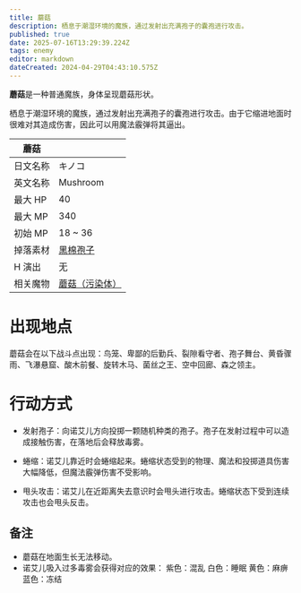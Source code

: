```yaml
---
title: 蘑菇
description: 栖息于潮湿环境的魔族，通过发射出充满孢子的囊孢进行攻击。
published: true
date: 2025-07-16T13:29:39.224Z
tags: enemy
editor: markdown
dateCreated: 2024-04-29T04:43:10.575Z
---
```


**蘑菇**是一种普通魔族，身体呈现蘑菇形状。

栖息于潮湿环境的魔族，通过发射出充满孢子的囊孢进行攻击。由于它缩进地面时很难对其造成伤害，因此可以用魔法霰弹将其逼出。

<!-- 在这里放置图像 -->

| 蘑菇 ||
| - | - |
| 日文名称 | <span lang="ja">キノコ</span> |
| 英文名称 | Mushroom |
| 最大 HP | 40 |
| 最大 MP | 340 |
| 初始 MP | 18 ~ 36 |
| 掉落素材 | [黑棉孢子](/zh/item/black-cotton-spores) |
| H 演出 | 无 |
| 相关魔物 | [蘑菇（污染体）](/zh/enemy/mushroom-contaminated) |

# 出现地点

蘑菇会在以下战斗点出现：鸟笼、卑鄙的后勤兵、裂隙看守者、孢子舞台、黄昏骤雨、飞瀑悬窟、酸木前餐、旋转木马、菌丝之王、空中回廊、森之领主。

# 行动方式

- 发射孢子：向诺艾儿方向投掷一颗随机种类的孢子。孢子在发射过程中可以造成接触伤害，在落地后会释放毒雾。

- 蜷缩：诺艾儿靠近时会蜷缩起来。蜷缩状态受到的物理、魔法和投掷道具伤害大幅降低，但魔法霰弹伤害不受影响。

- 甩头攻击：诺艾儿在近距离失去意识时会甩头进行攻击。蜷缩状态下受到连续攻击也会甩头反击。

## 备注

- 蘑菇在地面生长无法移动。
- 诺艾儿吸入过多毒雾会获得对应的效果：
紫色：混乱
白色：睡眠
黄色：麻痹
蓝色：冻结
